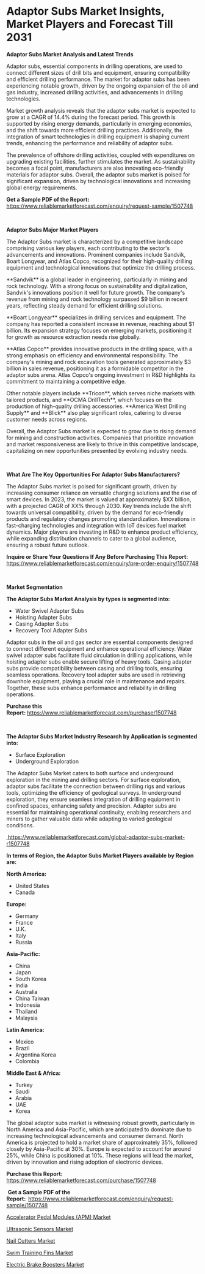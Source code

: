 <p><h1>Adaptor Subs Market Insights, Market Players and Forecast Till 2031</h1></p><p><strong>Adaptor Subs Market Analysis and Latest Trends</strong></p>
<p><p>Adaptor subs, essential components in drilling operations, are used to connect different sizes of drill bits and equipment, ensuring compatibility and efficient drilling performance. The market for adaptor subs has been experiencing notable growth, driven by the ongoing expansion of the oil and gas industry, increased drilling activities, and advancements in drilling technologies.</p><p>Market growth analysis reveals that the adaptor subs market is expected to grow at a CAGR of 14.4% during the forecast period. This growth is supported by rising energy demands, particularly in emerging economies, and the shift towards more efficient drilling practices. Additionally, the integration of smart technologies in drilling equipment is shaping current trends, enhancing the performance and reliability of adaptor subs. </p><p>The prevalence of offshore drilling activities, coupled with expenditures on upgrading existing facilities, further stimulates the market. As sustainability becomes a focal point, manufacturers are also innovating eco-friendly materials for adaptor subs. Overall, the adaptor subs market is poised for significant expansion, driven by technological innovations and increasing global energy requirements.</p></p>
<p><strong>Get a Sample PDF of the Report:&nbsp;</strong> <a href="https://www.reliablemarketforecast.com/enquiry/request-sample/1507748">https://www.reliablemarketforecast.com/enquiry/request-sample/1507748</a></p>
<p>&nbsp;</p>
<p><strong>Adaptor Subs Major Market Players</strong></p>
<p><p>The Adaptor Subs market is characterized by a competitive landscape comprising various key players, each contributing to the sector's advancements and innovations. Prominent companies include Sandvik, Boart Longyear, and Atlas Copco, recognized for their high-quality drilling equipment and technological innovations that optimize the drilling process.</p><p>**Sandvik** is a global leader in engineering, particularly in mining and rock technology. With a strong focus on sustainability and digitalization, Sandvik's innovations position it well for future growth. The company's revenue from mining and rock technology surpassed $9 billion in recent years, reflecting steady demand for efficient drilling solutions.</p><p>**Boart Longyear** specializes in drilling services and equipment. The company has reported a consistent increase in revenue, reaching about $1 billion. Its expansion strategy focuses on emerging markets, positioning it for growth as resource extraction needs rise globally.</p><p>**Atlas Copco** provides innovative products in the drilling space, with a strong emphasis on efficiency and environmental responsibility. The company's mining and rock excavation tools generated approximately $3 billion in sales revenue, positioning it as a formidable competitor in the adaptor subs arena. Atlas Copco's ongoing investment in R&D highlights its commitment to maintaining a competitive edge.</p><p>Other notable players include **Tricon**, which serves niche markets with tailored products, and **OCMA DrillTech**, which focuses on the production of high-quality drilling accessories. **America West Drilling Supply** and **Blick** also play significant roles, catering to diverse customer needs across regions.</p><p>Overall, the Adaptor Subs market is expected to grow due to rising demand for mining and construction activities. Companies that prioritize innovation and market responsiveness are likely to thrive in this competitive landscape, capitalizing on new opportunities presented by evolving industry needs.</p></p>
<p>&nbsp;</p>
<p><strong>What Are The Key Opportunities For Adaptor Subs Manufacturers?</strong></p>
<p><p>The Adaptor Subs market is poised for significant growth, driven by increasing consumer reliance on versatile charging solutions and the rise of smart devices. In 2023, the market is valued at approximately $XX billion, with a projected CAGR of XX% through 2030. Key trends include the shift towards universal compatibility, driven by the demand for eco-friendly products and regulatory changes promoting standardization. Innovations in fast-charging technologies and integration with IoT devices fuel market dynamics. Major players are investing in R&D to enhance product efficiency, while expanding distribution channels to cater to a global audience, ensuring a robust future outlook.</p></p>
<p><strong>Inquire or Share Your Questions If Any Before Purchasing This Report:</strong> <a href="https://www.reliablemarketforecast.com/enquiry/pre-order-enquiry/1507748">https://www.reliablemarketforecast.com/enquiry/pre-order-enquiry/1507748</a></p>
<p>&nbsp;</p>
<p><strong>Market Segmentation</strong></p>
<p><strong>The Adaptor Subs Market Analysis by types is segmented into:</strong></p>
<p><ul><li>Water Swivel Adapter Subs</li><li>Hoisting Adapter Subs</li><li>Casing Adapter Subs</li><li>Recovery Tool Adapter Subs</li></ul></p>
<p><p>Adaptor subs in the oil and gas sector are essential components designed to connect different equipment and enhance operational efficiency. Water swivel adapter subs facilitate fluid circulation in drilling applications, while hoisting adapter subs enable secure lifting of heavy tools. Casing adapter subs provide compatibility between casing and drilling tools, ensuring seamless operations. Recovery tool adapter subs are used in retrieving downhole equipment, playing a crucial role in maintenance and repairs. Together, these subs enhance performance and reliability in drilling operations.</p></p>
<p><strong>Purchase this Report:&nbsp;</strong><a href="https://www.reliablemarketforecast.com/purchase/1507748">https://www.reliablemarketforecast.com/purchase/1507748</a></p>
<p>&nbsp;</p>
<p><strong>The Adaptor Subs Market Industry Research by Application is segmented into:</strong></p>
<p><ul><li>Surface Exploration</li><li>Underground Exploration</li></ul></p>
<p><p>The Adaptor Subs Market caters to both surface and underground exploration in the mining and drilling sectors. For surface exploration, adaptor subs facilitate the connection between drilling rigs and various tools, optimizing the efficiency of geological surveys. In underground exploration, they ensure seamless integration of drilling equipment in confined spaces, enhancing safety and precision. Adaptor subs are essential for maintaining operational continuity, enabling researchers and miners to gather valuable data while adapting to varied geological conditions.</p></p>
<p><a href="https://www.reliablemarketforecast.com/global-adaptor-subs-market-r1507748">&nbsp;https://www.reliablemarketforecast.com/global-adaptor-subs-market-r1507748</a></p>
<p><strong>In terms of Region, the Adaptor Subs Market Players available by Region are:</strong></p>
<p>
    <p> <strong> North America: </strong>
        <ul>
            <li>United States</li>
            <li>Canada</li>
        </ul>
        </p> 
    <p> <strong> Europe: </strong>
        <ul>
            <li>Germany</li>
            <li>France</li>
            <li>U.K.</li>
            <li>Italy</li>
            <li>Russia</li>
        </ul>
        </p> 
    <p> <strong> Asia-Pacific: </strong>
        <ul>
            <li>China</li>
            <li>Japan</li>
            <li>South Korea</li>
            <li>India</li>
            <li>Australia</li>
            <li>China Taiwan</li>
            <li>Indonesia</li>
            <li>Thailand</li>
            <li>Malaysia</li>
        </ul>
        </p> 
    <p> <strong> Latin America: </strong>
        <ul>
            <li>Mexico</li>
            <li>Brazil</li>
            <li>Argentina Korea</li>
            <li>Colombia</li>
        </ul>
        </p> 
    <p> <strong> Middle East & Africa: </strong>
        <ul>
            <li>Turkey</li>
            <li>Saudi</li>
            <li>Arabia</li>
            <li>UAE</li>
            <li>Korea</li>
        </ul>
    </p>
    </p>
<p><p>The global adaptor subs market is witnessing robust growth, particularly in North America and Asia-Pacific, which are anticipated to dominate due to increasing technological advancements and consumer demand. North America is projected to hold a market share of approximately 35%, followed closely by Asia-Pacific at 30%. Europe is expected to account for around 25%, while China is positioned at 10%. These regions will lead the market, driven by innovation and rising adoption of electronic devices.</p></p>
<p><strong>Purchase this Report: </strong><a href="https://www.reliablemarketforecast.com/purchase/1507748">https://www.reliablemarketforecast.com/purchase/1507748</a></p>
<p>&nbsp;<strong>Get a Sample PDF of the Report:&nbsp;&nbsp;</strong><a href="https://www.reliablemarketforecast.com/enquiry/request-sample/1507748">https://www.reliablemarketforecast.com/enquiry/request-sample/1507748</a></p>
<p><strong></strong></p>
<p><p><a href="https://medium.com/@cherrineshort487/market-insights-global-accelerator-pedal-modules-apm-market-forecast-and-innovation-trends-2024-022387cd714f">Accelerator Pedal Modules (APM) Market</a></p><p><a href="https://www.linkedin.com/pulse/insights-ultrasonic-sensors-industry-market-financial-status-2lphf?trackingId=V%2BDlLvRTR4mFLSgrE11gRA%3D%3D">Ultrasonic Sensors Market</a></p><p><a href="https://issuu.com/reportprime-2/docs/nail-cutters-market-size-2030.pptx_9ddbeb9dd3f4b0">Nail Cutters Market</a></p><p><a href="https://issuu.com/reportprime-2/docs/swim-training-fins-market-size-2030_df700f76c2e85f">Swim Training Fins Market</a></p><p><a href="https://medium.com/@donaldnnellyjhs/electric-brake-boosters-market-size-growth-trends-statistics-forecasts-2024-2031-a9cfa35dff93">Electric Brake Boosters Market</a></p></p>